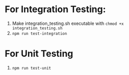 # For Integration Testing:

1. Make integration_testing.sh executable with `chmod +x integration_testing.sh`
2. `npm run test-integration`

# For Unit Testing

1. `npm run test-unit`
